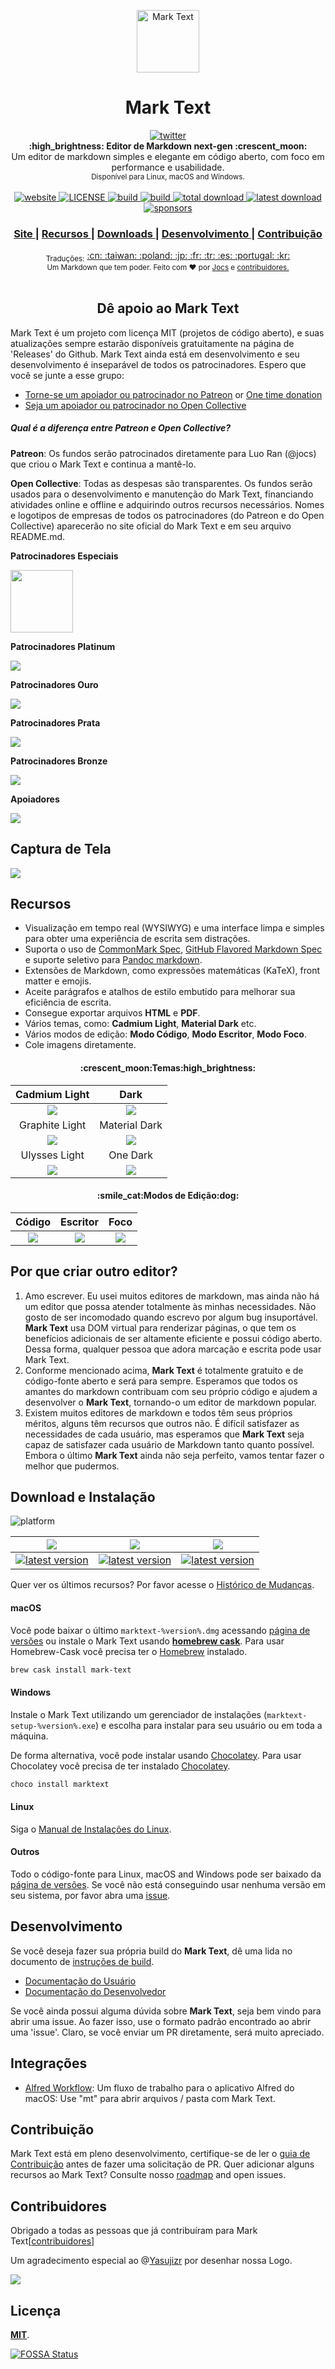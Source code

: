 <p align="center"><img src="static/logo-small.png" alt="Mark Text" width="100" height="100"></p>

<h1 align="center">Mark Text</h1>

<div align="center">
  <a href="https://twitter.com/intent/tweet?via=marktextme&url=https://github.com/marktext/marktext/&text=What%20do%20you%20want%20to%20say%20to%20app?&hashtags=happyMarkText">
    <img src="https://img.shields.io/twitter/url/https/github.com/marktext/marktext.svg?style=for-the-badge" alt="twitter">
  </a>
</div>
<div align="center">
  <strong>:high_brightness: Editor de Markdown next-gen :crescent_moon:</strong><br>
  Um editor de markdown simples e elegante em código aberto, com foco em performance e usabilidade.<br>
  <sub>Disponível para Linux, macOS and Windows.</sub>
</div>

<br>

<div align="center">
  <!-- Version -->
  <a href="https://marktext.github.io/website">
    <img src="https://badge.fury.io/gh/jocs%2Fmarktext.svg" alt="website">
  </a>
  <!-- License -->
  <a href="LICENSE">
    <img src="https://img.shields.io/github/license/marktext/marktext.svg" alt="LICENSE">
  </a>
  <!-- Build Status -->
  <a href="https://travis-ci.org/marktext/marktext/">
    <img src="https://travis-ci.org/marktext/marktext.svg?branch=master" alt="build">
  </a>
  <a href="https://ci.appveyor.com/project/marktext/marktext/branch/master">
    <img src="https://ci.appveyor.com/api/projects/status/l4gxgydj0i95hmxg/branch/master?svg=true" alt="build">
  </a>
  <!-- Downloads total -->
  <a href="https://github.com/marktext/marktext/releases">
    <img src="https://img.shields.io/github/downloads/marktext/marktext/total.svg" alt="total download">
  </a>
  <!-- Downloads latest release -->
  <a href="https://github.com/marktext/marktext/releases/latest">
    <img src="https://img.shields.io/github/downloads/marktext/marktext/v0.16.2/total.svg" alt="latest download">
  </a>
  <!-- sponsors -->
  <a href="https://opencollective.com/marktext">
    <img src="https://opencollective.com/marktext/tiers/silver-sponsors/badge.svg?label=SilverSponsors&color=brightgreen" alt="sponsors">
  </a>
</div>

<div align="center">
  <h3>
    <a href="https://marktext.app">
      Site
    </a>
    <span> | </span>
    <a href="https://github.com/marktext/marktext#features">
      Recursos
    </a>
    <span> | </span>
    <a href="https://github.com/marktext/marktext#download-and-installation">
      Downloads
    </a>
    <span> | </span>
    <a href="https://github.com/marktext/marktext#development">
      Desenvolvimento
    </a>
    <span> | </span>
    <a href="https://github.com/marktext/marktext#contribution">
      Contribuição
    </a>
  </h3>
</div>

<div align="center">
  <sub>Traduções:</sub>
  <a href="docs/i18n/zh_cn.md#readme">
    <span>:cn:</span>
  </a>
  <a href="docs/i18n/zh_tw.md#readme">
    <span>:taiwan:</span>
  </a>
  <a href="docs/i18n/pl.md#readme">
    <span>:poland:</span>
  </a>
  <a href="docs/i18n/ja.md#readme">
    <span>:jp:</span>
  </a>
  <a href="docs/i18n/french.md#readme">
    <span>:fr:</span>
  </a>
  <a href="docs/i18n/tr.md#readme">
    <span>:tr:</span>
  </a>
  <a href="docs/i18n/spanish.md#readme">
    <span>:es:</span>
  </a>
  <a href="docs/i18n/pt.md#readme">
    <span>:portugal:</span>
  </a>
  <a href="docs/i18n/ko.md#readme">
    <span>:kr:</span>
  </a>
</div>

<div align="center">
  <sub>Um Markdown que tem poder. Feito com ❤︎ por
    <a href="https://github.com/Jocs">Jocs</a> e
    <a href="https://github.com/marktext/marktext/graphs/contributors">
      contribuidores.
    </a>
  </sub>
</div>

<br />

<h2 align="center">Dê apoio ao Mark Text</h2>

Mark Text é um projeto com licença MIT (projetos de código aberto), e suas atualizações sempre estarão disponíveis gratuitamente na página de 'Releases' do Github. Mark Text ainda está em desenvolvimento e seu desenvolvimento é inseparável de todos os patrocinadores. Espero que você se junte a esse grupo:

- [Torne-se um apoiador ou patrocinador no Patreon](https://www.patreon.com/ranluo) or [One time donation](https://github.com/Jocs/sponsor.me)
- [Seja um apoiador ou patrocinador no Open Collective](https://opencollective.com/marktext)

##### Qual é a diferença entre Patreon e Open Collective?

**Patreon**: Os fundos serão patrocinados diretamente para Luo Ran (@jocs) que criou o Mark Text e continua a mantê-lo.

**Open Collective**: Todas as despesas são transparentes. Os fundos serão usados para o desenvolvimento e manutenção do Mark Text, financiando atividades online e offline e adquirindo outros recursos necessários.
Nomes e logotipos de empresas de todos os patrocinadores (do Patreon e do Open Collective) aparecerão no site oficial do Mark Text e em seu arquivo README.md.

**Patrocinadores Especiais**

<a href="https://www.dogedoge.com/">
 <img src="https://www.dogedoge.com/assets/new_logo.min.png" width="100" height="100">
</a>

**Patrocinadores Platinum**

<a href="https://opencollective.com/marktext#platinum-sponsors">
 <img src="https://opencollective.com/marktext/tiers/platinum-sponsors.svg?avatarHeight=36&width=600">
</a>

**Patrocinadores Ouro**

<a href="https://opencollective.com/marktext#platinum-sponsors">
  <img src="https://opencollective.com/marktext/tiers/gold-sponsors.svg?avatarHeight=36&width=600">
</a>

**Patrocinadores Prata**

<a href="https://opencollective.com/marktext#platinum-sponsors">
  <img src="https://opencollective.com/marktext/tiers/silver-sponsors.svg?avatarHeight=36&width=600">
</a>

**Patrocinadores Bronze**

<a href="https://opencollective.com/marktext#platinum-sponsors">
  <img src="https://opencollective.com/marktext/tiers/bronze-sponsors.svg?avatarHeight=36&width=600">
</a>

**Apoiadores**

<a href="https://opencollective.com/marktext#backers">
  <img src="https://opencollective.com/marktext/tiers/backer.svg?avatarHeight=36&width=600">
</a>

## Captura de Tela

![](https://github.com/marktext/marktext/raw/develop/docs/marktext.png?raw=true)

## Recursos

- Visualização em tempo real (WYSIWYG) e uma interface limpa e simples para obter uma experiência de escrita sem distrações.
- Suporta o uso de [CommonMark Spec](https://spec.commonmark.org/0.29/), [GitHub Flavored Markdown Spec](https://github.github.com/gfm/) e suporte seletivo para [Pandoc markdown](https://pandoc.org/MANUAL.html#pandocs-markdown).
- Extensões de Markdown, como expressões matemáticas (KaTeX), front matter e emojis.
- Aceite parágrafos e atalhos de estilo embutido para melhorar sua eficiência de escrita.
- Consegue exportar arquivos **HTML** e **PDF**.
- Vários temas, como: **Cadmium Light**, **Material Dark** etc.
- Vários modos de edição: **Modo Código**, **Modo Escritor**, **Modo Foco**.
- Cole imagens diretamente.

<h4 align="center">:crescent_moon:Temas:high_brightness:</h4>

| Cadmium Light                                     | Dark                                            |
|:-------------------------------------------------:|:-----------------------------------------------:|
| ![](docs/themeImages/cadmium-light.png?raw=true)  | ![](docs/themeImages/dark.png?raw=true)         |
| Graphite Light                                    | Material Dark                                   |
| ![](docs/themeImages/graphite-light.png?raw=true) | ![](docs/themeImages/materal-dark.png?raw=true) |
| Ulysses Light                                     | One Dark                                        |
| ![](docs/themeImages/ulysses-light.png?raw=true)  | ![](docs/themeImages/one-dark.png?raw=true)     |

<h4 align="center">:smile_cat:Modos de Edição:dog:</h4>

| Código               | Escritor                 | Foco                |
|:--------------------:|:------------------------:|:-------------------:|
| ![](docs/source.gif) | ![](docs/typewriter.gif) | ![](docs/focus.gif) |

## Por que criar outro editor?

1. Amo escrever. Eu usei muitos editores de markdown, mas ainda não há um editor que possa atender totalmente às minhas necessidades. Não gosto de ser incomodado quando escrevo por algum bug insuportável. **Mark Text** usa DOM virtual para renderizar páginas, o que tem os benefícios adicionais de ser altamente eficiente e possui código aberto. Dessa forma, qualquer pessoa que adora marcação e escrita pode usar Mark Text.
2. Conforme mencionado acima, **Mark Text** é totalmente gratuito e de código-fonte aberto e será para sempre. Esperamos que todos os amantes do markdown contribuam com seu próprio código e ajudem a desenvolver o **Mark Text**, tornando-o um editor de markdown popular.
3. Existem muitos editores de markdown e todos têm seus próprios méritos, alguns têm recursos que outros não. É difícil satisfazer as necessidades de cada usuário, mas esperamos que **Mark Text** seja capaz de satisfazer cada usuário de Markdown tanto quanto possível. Embora o último **Mark Text** ainda não seja perfeito, vamos tentar fazer o melhor que pudermos.

## Download e Instalação

![platform](https://img.shields.io/static/v1.svg?label=Platform&message=Linux-64%20|%20macOS-64%20|%20Win-32%20|%20Win-64&style=for-the-badge)

| ![](https://raw.githubusercontent.com/wiki/ryanoasis/nerd-fonts/screenshots/v1.0.x/mac-pass-sm.png)                                                                                                  | ![](https://raw.githubusercontent.com/wiki/ryanoasis/nerd-fonts/screenshots/v1.0.x/windows-pass-sm.png)                                                                                                          | ![](https://raw.githubusercontent.com/wiki/ryanoasis/nerd-fonts/screenshots/v1.0.x/linux-pass-sm.png)                                                                                                                        |
|:----------------------------------------------------------------------------------------------------------------------------------------------------------------------------------------------------:|:----------------------------------------------------------------------------------------------------------------------------------------------------------------------------------------------------------------:|:----------------------------------------------------------------------------------------------------------------------------------------------------------------------------------------------------------------------------:|
| [![latest version](https://img.shields.io/github/downloads/marktext/marktext/latest/marktext.dmg.svg)](https://github.com/marktext/marktext/releases/download/v0.16.2/marktext.dmg) | [![latest version](https://img.shields.io/github/downloads/marktext/marktext/latest/marktext-setup.exe.svg)](https://github.com/marktext/marktext/releases/download/v0.16.2/marktext-setup.exe) | [![latest version](https://img.shields.io/github/downloads/marktext/marktext/latest/marktext-x86_64.AppImage.svg)](https://github.com/marktext/marktext/releases/download/v0.16.2/marktext-x86_64.AppImage) |

Quer ver os últimos recursos? Por favor acesse o [Histórico de Mudanças](.github/CHANGELOG.md).

#### macOS

Você pode baixar o último `marktext-%version%.dmg` acessando [página de versões](https://github.com/marktext/marktext/releases/latest) ou instale o Mark Text usando [**homebrew cask**](https://github.com/caskroom/homebrew-cask). Para usar Homebrew-Cask você precisa ter o [Homebrew](https://brew.sh/) instalado.

```bash
brew cask install mark-text
```

#### Windows

Instale o Mark Text utilizando um gerenciador de instalações (`marktext-setup-%version%.exe`) e escolha para instalar para seu usuário ou em toda a máquina.

De forma alternativa, você pode instalar usando [Chocolatey](https://chocolatey.org/). Para usar Chocolatey você precisa de ter instalado [Chocolatey](https://chocolatey.org/install).

```bash
choco install marktext
```

#### Linux

Siga o [Manual de Instalações do Linux](docs/LINUX.md).

#### Outros

Todo o código-fonte para Linux, macOS and Windows pode ser baixado da [página de versões](https://github.com/marktext/marktext/releases/latest). Se você não está conseguindo usar nenhuma versão em seu sistema, por favor abra uma [issue](https://github.com/marktext/marktext/issues).

## Desenvolvimento

Se você deseja fazer sua própria build do **Mark Text**, dê uma lida no documento de [instruções de build](docs/dev/BUILD.md).

- [Documentação do Usuário](docs/README.md)
- [Documentação do Desenvolvedor](docs/dev/README.md)

Se você ainda possui alguma dúvida sobre **Mark Text**, seja bem vindo para abrir uma issue. Ao fazer isso, use o formato padrão encontrado ao abrir uma 'issue'. Claro, se você enviar um PR diretamente, será muito apreciado.

## Integrações

- [Alfred Workflow](http://www.packal.org/workflow/mark-text): Um fluxo de trabalho para o aplicativo Alfred do macOS: Use "mt" para abrir arquivos / pasta com Mark Text.

## Contribuição

Mark Text está em pleno desenvolvimento, certifique-se de ler o [guia de Contribuição](CONTRIBUTING.md) antes de fazer uma solicitação de PR. Quer adicionar alguns recursos ao Mark Text? Consulte nosso [roadmap](https://github.com/marktext/marktext/projects) and open issues.

## Contribuidores

Obrigado a todas as pessoas que já contribuíram para Mark Text[[contribuidores](https://github.com/marktext/marktext/graphs/contributors)]

Um agradecimento especial ao @[Yasujizr](https://github.com/Yasujizr) por desenhar nossa Logo.

<a href="https://github.com/marktext/marktext/graphs/contributors"><img src="https://opencollective.com/marktext/contributors.svg?width=890" /></a>

## Licença

[**MIT**](LICENSE).

[![FOSSA Status](https://app.fossa.io/api/projects/git%2Bgithub.com%2Fmarktext%2Fmarktext.svg?type=large)](https://app.fossa.io/projects/git%2Bgithub.com%2Fmarktext%2Fmarktext?ref=badge_large)
